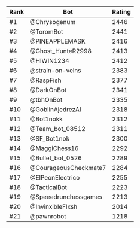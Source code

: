 Rank|Bot|Rating
---|---|---
#1|@Chrysogenum|2446
#2|@ToromBot|2441
#3|@PINEAPPLEMASK|2416
#4|@Ghost_HunteR2998|2413
#5|@HIWIN1234|2412
#6|@strain-on-veins|2383
#7|@RaspFish|2377
#8|@DarkOnBot|2341
#9|@tbhOnBot|2335
#10|@GoblinAjedrezAI|2318
#11|@Bot1nokk|2312
#12|@Team_bot_08512|2311
#13|@SF_Bot1nok|2300
#14|@MaggiChess16|2292
#15|@Bullet_bot_0526|2289
#16|@CourageousCheckmate7|2284
#17|@ElPeonElectrico|2255
#18|@TacticalBot|2223
#19|@Speeedrunchessgames|2213
#20|@InvinxibleFlxsh|2014
#21|@pawnrobot|1218
